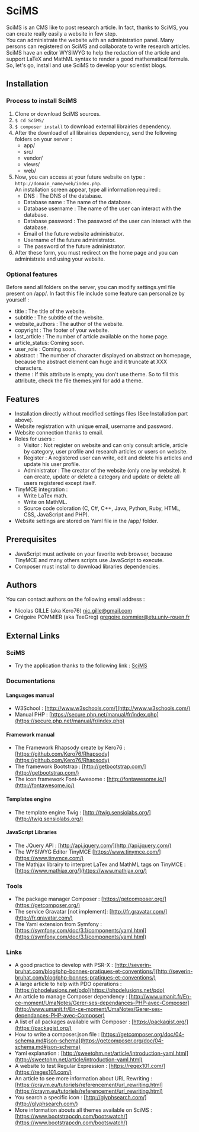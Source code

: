 # SciMS
SciMS is an CMS like to post research article. In fact, thanks to SciMS, you can create really easily a website in few step.<br>
You can administrate the website with an administration panel. Many persons can registered on SciMS and collaborate to write research articles.<br>
SciMS have an editor WYSIWYG to help the redaction of the article and support LaTeX and MathML syntax to render a good mathematical formula.<br>
So, let's go, install and use SciMS to develop your scientist blogs.

## Installation
### Process to install SciMS
1. Clone or download SciMS sources.
2. `$ cd SciMS/`
3. `$ composer install` to download external librairies dependency.
4. After the download of all librairies dependency, send the following folders on your server :
    * app/
    * src/
    * vendor/
    * views/
    * web/
5. Now, you can access at your future website on type :
`http://domain_name/web/index.php`.<br>
An installation screen appear, type all information required :
    * DNS : The DNS of the database.
    * Database name : The name of the database.
    * Database username : The name of the user can interact with the database.
    * Database password : The password of the user can interact with the database.
    * Email of the future website administrator.
    * Username of the future administrator.
    * The password of the future administrator.
6. After these form, you must redirect on the home page and you can administrate and using your website.

### Optional features
Before send all folders on the server, you can modify settings.yml file present on /app/.
In fact this file include some feature can personalize by yourself :
* title : The title of the website.
* subtitle : The subtitle of the website.
* website_authors : The author of the website.
* copyright : The footer of your website.
* last_article : The number of article available on the home page.
* article_status: Coming soon.
* user_role : Coming soon. 
* abstract : The number of character displayed on abstract on homepage, because the abstract element can huge and it truncate at XXX characters.
* theme : If this attribute is empty, you don't use theme. So to fill this attribute, check the file themes.yml for add a theme.

## Features
* Installation directly without modified settings files (See Installation part above).
* Website registration with unique email, username and password.
* Website connection thanks to email.
* Roles for users :
    * Visitor : Not register on website and can only consult article, article by category, user profile and research articles or users on website.
    * Register : A registered user can write, edit and delete his articles and update his user profile.
    * Administrator : The creator of the website (only one by website). It can create, update or delete a category and update or delete all users registered except itself.
* TinyMCE integration :
    * Write LaTex math.
    * Write on MathML.
    * Source code coloration (C, C#, C++, Java, Python, Ruby, HTML, CSS, JavaScript and PHP).
* Website settings are stored on Yaml file in the /app/ folder.

## Prerequisites
* JavaScript must activate on your favorite web browser, because TinyMCE and many others scripts use JavaScript to execute.
* Composer must install to download libraries dependencies.

## Authors
You can contact authors on the following email address :
* Nicolas GILLE (aka Kero76) <nic.gille@gmail.com>
* Grégoire POMMIER (aka TeeGreg) <gregoire.pommier@etu.univ-rouen.fr>

## External Links
### SciMS
* Try the application thanks to the following link : [SciMS](http://scims.nicolas-gille.fr/web/index.php)

### Documentations
#### Languages manual
* W3School : [http://www.w3schools.com/](http://www.w3schools.com/)
* Manual PHP : [https://secure.php.net/manual/fr/index.php](https://secure.php.net/manual/fr/index.php)

#### Framework manual
* The Framework Rhapsody create by Kero76 : [https://github.com/Kero76/Rhapsody](https://github.com/Kero76/Rhapsody)
* The framework Bootstrap : [http://getbootstrap.com/](http://getbootstrap.com/)
* The icon framework Font-Awesome : [http://fontawesome.io/](http://fontawesome.io/)

#### Templates engine
* The template engine Twig : [http://twig.sensiolabs.org/](http://twig.sensiolabs.org/)

#### JavaScript Libraries
* The JQuery API : [http://api.jquery.com/](http://api.jquery.com/)
* The WYSIWYG Editor TinyMCE [https://www.tinymce.com/](https://www.tinymce.com/)
* The Mathjax librairy to interpret LaTex and MathML tags on TinyMCE : [https://www.mathjax.org/](https://www.mathjax.org/)

### Tools
* The package manager Composer : [https://getcomposer.org/](https://getcomposer.org/)
* The service Gravatar [not implement]: [http://fr.gravatar.com/](http://fr.gravatar.com/)
* The Yaml extension from Symfony : [https://symfony.com/doc/3.1/components/yaml.html](https://symfony.com/doc/3.1/components/yaml.html)

### Links
* A good practice to develop with PSR-X : [http://severin-bruhat.com/blog/php-bonnes-pratiques-et-conventions/](http://severin-bruhat.com/blog/php-bonnes-pratiques-et-conventions/)
* A large article to help with PDO operations : [https://phpdelusions.net/pdo](https://phpdelusions.net/pdo)
* An article to manage Composer dependency : [http://www.umanit.fr/En-ce-moment/UmaNotes/Gerer-ses-dependances-PHP-avec-Composer](http://www.umanit.fr/En-ce-moment/UmaNotes/Gerer-ses-dependances-PHP-avec-Composer)
* A list of all packages available with Composer : [https://packagist.org/](https://packagist.org/)
* How to write a composer.json file : [https://getcomposer.org/doc/04-schema.md#json-schema](https://getcomposer.org/doc/04-schema.md#json-schema)
* Yaml explanation : [http://sweetohm.net/article/introduction-yaml.html](http://sweetohm.net/article/introduction-yaml.html)
* A website to test Regular Expression : [https://regex101.com/](https://regex101.com/)
* An article to see more information about URL Rewriting : [https://craym.eu/tutoriels/referencement/url_rewriting.html](https://craym.eu/tutoriels/referencement/url_rewriting.html)
* You search a specific icon : [http://glyphsearch.com/](http://glyphsearch.com/)
* More information abouts all themes available on SciMS : [https://www.bootstrapcdn.com/bootswatch/](https://www.bootstrapcdn.com/bootswatch/)

